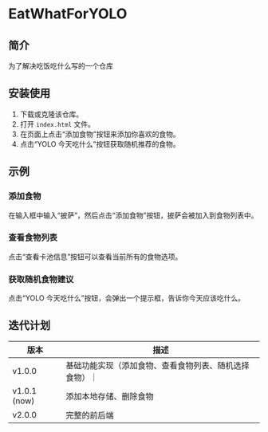 # EatWhatForYOLO

## 简介
为了解决吃饭吃什么写的一个仓库

## 安装使用
1. 下载或克隆该仓库。
2. 打开 `index.html` 文件。
3. 在页面上点击“添加食物”按钮来添加你喜欢的食物。
4. 点击“YOLO 今天吃什么”按钮获取随机推荐的食物。

## 示例
### 添加食物
在输入框中输入“披萨”，然后点击“添加食物”按钮，披萨会被加入到食物列表中。

### 查看食物列表
点击“查看卡池信息”按钮可以查看当前所有的食物选项。

### 获取随机食物建议
点击“YOLO 今天吃什么”按钮，会弹出一个提示框，告诉你今天应该吃什么。

## 迭代计划
| 版本 | 描述 | 
| --- | --- | 
| v1.0.0 | 基础功能实现（添加食物、查看食物列表、随机选择食物）｜
| v1.0.1 (now) | 添加本地存储、删除食物 |
| v2.0.0 | 完整的前后端 | 
